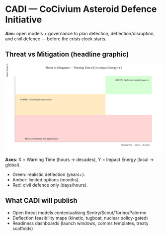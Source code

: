 # CADI — CoCivium Asteroid Defence Initiative

**Aim:** open models + governance to plan detection, deflection/disruption, and civil defence — before the crisis clock starts.

## Threat vs Mitigation (headline graphic)
![Quadrant Plot](../assets/quadrant-plot.svg)

**Axes**: X = Warning Time (hours → decades), Y = Impact Energy (local → global).  
- Green: realistic deflection (years+).  
- Amber: limited options (months).  
- Red: civil defence only (days/hours).

## What CADI will publish
- Open threat models contextualising Sentry/Scout/Torino/Palermo
- Deflection feasibility maps (kinetic, tugboat, nuclear policy-gated)
- Readiness dashboards (launch windows, comms templates, treaty scaffolds)
